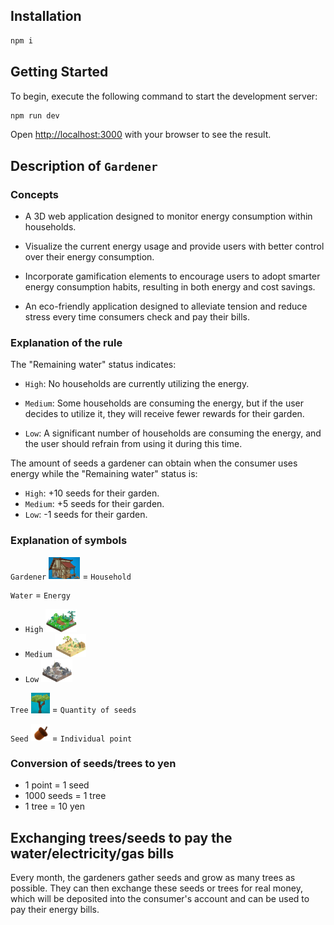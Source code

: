 ## Installation

```bash
npm i
```

## Getting Started

To begin, execute the following command to start the development server:

```bash
npm run dev
```

Open [http://localhost:3000](http://localhost:3000) with your browser to see the result.

## Description of `Gardener` 

### Concepts

+ A 3D web application designed to monitor energy consumption within households.

+ Visualize the current energy usage and provide users with better control over their energy consumption.

+ Incorporate gamification elements to encourage users to adopt smarter energy consumption habits, resulting in both energy and cost savings.

+ An eco-friendly application designed to alleviate tension and reduce stress every time consumers check and pay their bills.

### Explanation of the rule

The "Remaining water" status indicates:

+ `High`: No households are currently utilizing the energy.

+ `Medium`: Some households are consuming the energy, but if the user decides to utilize it, they will receive fewer rewards for their garden.

+ `Low`: A significant number of households are consuming the energy, and the user should refrain from using it during this time.

The amount of seeds a gardener can obtain when the consumer uses energy while the "Remaining water" status is:
- `High`: +10 seeds for their garden.
- `Medium`: +5 seeds for their garden.
- `Low`: -1 seeds for their garden.

### Explanation of symbols

`Gardener` <img src="/public/house.png" width="50"> = `Household`

`Water` = `Energy`
+ `High` <img src="/public/level/high-water.png" width="50">
+ `Medium` <img src="/public/level/medium-water.png" width="50">
+ `Low` <img src="/public/level/low-water.png" width="50">

`Tree` <img src="/public/tree.png" width="30"> = `Quantity of seeds` 

`Seed` <img src="/public/seed.png" width="30"> = `Individual point`

### Conversion of seeds/trees to yen

+ 1 point = 1 seed
+ 1000 seeds = 1 tree
+ 1 tree = 10 yen

## Exchanging trees/seeds to pay the water/electricity/gas bills

Every month, the gardeners gather seeds and grow as many trees as possible. They can then exchange these seeds or trees for real money, which will be deposited into the consumer's account and can be used to pay their energy bills.

